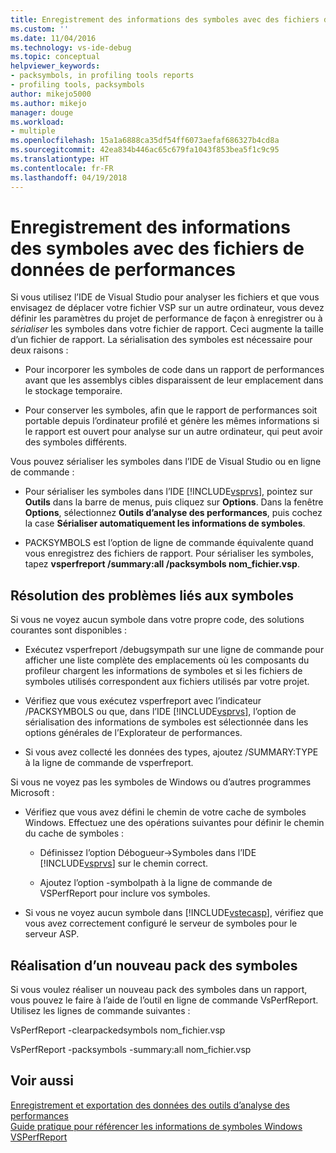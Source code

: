 ```yaml
---
title: Enregistrement des informations des symboles avec des fichiers de données de performances | Microsoft Docs
ms.custom: ''
ms.date: 11/04/2016
ms.technology: vs-ide-debug
ms.topic: conceptual
helpviewer_keywords:
- packsymbols, in profiling tools reports
- profiling tools, packsymbols
author: mikejo5000
ms.author: mikejo
manager: douge
ms.workload:
- multiple
ms.openlocfilehash: 15a1a6888ca35df54ff6073aefaf686327b4cd8a
ms.sourcegitcommit: 42ea834b446ac65c679fa1043f853bea5f1c9c95
ms.translationtype: HT
ms.contentlocale: fr-FR
ms.lasthandoff: 04/19/2018
---
```

# <a name="saving-symbol-information-with-performance-data-files"></a>Enregistrement des informations des symboles avec des fichiers de données de performances

Si vous utilisez l’IDE de Visual Studio pour analyser les fichiers et que vous envisagez de déplacer votre fichier VSP sur un autre ordinateur, vous devez définir les paramètres du projet de performance de façon à enregistrer ou à *sérialiser* les symboles dans votre fichier de rapport. Ceci augmente la taille d’un fichier de rapport. La sérialisation des symboles est nécessaire pour deux raisons :

- Pour incorporer les symboles de code dans un rapport de performances avant que les assemblys cibles disparaissent de leur emplacement dans le stockage temporaire.

- Pour conserver les symboles, afin que le rapport de performances soit portable depuis l’ordinateur profilé et génère les mêmes informations si le rapport est ouvert pour analyse sur un autre ordinateur, qui peut avoir des symboles différents.

Vous pouvez sérialiser les symboles dans l’IDE de Visual Studio ou en ligne de commande :

- Pour sérialiser les symboles dans l’IDE [!INCLUDE[vsprvs](../code-quality/includes/vsprvs_md.md)], pointez sur **Outils** dans la barre de menus, puis cliquez sur **Options**. Dans la fenêtre **Options**, sélectionnez **Outils d’analyse des performances**, puis cochez la case **Sérialiser automatiquement les informations de symboles**.

- PACKSYMBOLS est l’option de ligne de commande équivalente quand vous enregistrez des fichiers de rapport. Pour sérialiser les symboles, tapez **vsperfreport /summary:all /packsymbols nom_fichier.vsp**.

## <a name="troubleshooting-symbol-problems"></a>Résolution des problèmes liés aux symboles

Si vous ne voyez aucun symbole dans votre propre code, des solutions courantes sont disponibles :

- Exécutez vsperfreport /debugsympath sur une ligne de commande pour afficher une liste complète des emplacements où les composants du profileur chargent les informations de symboles et si les fichiers de symboles utilisés correspondent aux fichiers utilisés par votre projet.

- Vérifiez que vous exécutez vsperfreport avec l’indicateur /PACKSYMBOLS ou que, dans l’IDE [!INCLUDE[vsprvs](../code-quality/includes/vsprvs_md.md)], l’option de sérialisation des informations de symboles est sélectionnée dans les options générales de l’Explorateur de performances.

- Si vous avez collecté les données des types, ajoutez /SUMMARY:TYPE à la ligne de commande de vsperfreport.

 Si vous ne voyez pas les symboles de Windows ou d’autres programmes Microsoft :

- Vérifiez que vous avez défini le chemin de votre cache de symboles Windows. Effectuez une des opérations suivantes pour définir le chemin du cache de symboles :

  - Définissez l’option Débogueur->Symboles dans l’IDE [!INCLUDE[vsprvs](../code-quality/includes/vsprvs_md.md)] sur le chemin correct.

  - Ajoutez l’option -symbolpath à la ligne de commande de VSPerfReport pour inclure vos symboles.

- Si vous ne voyez aucun symbole dans [!INCLUDE[vstecasp](../code-quality/includes/vstecasp_md.md)], vérifiez que vous avez correctement configuré le serveur de symboles pour le serveur ASP.

## <a name="repacking-symbols"></a>Réalisation d’un nouveau pack des symboles

Si vous voulez réaliser un nouveau pack des symboles dans un rapport, vous pouvez le faire à l’aide de l’outil en ligne de commande VsPerfReport. Utilisez les lignes de commande suivantes :

VsPerfReport -clearpackedsymbols nom_fichier.vsp

VsPerfReport -packsymbols -summary:all nom_fichier.vsp

## <a name="see-also"></a>Voir aussi

[Enregistrement et exportation des données des outils d’analyse des performances](../profiling/saving-and-exporting-performance-tools-data.md)  
[Guide pratique pour référencer les informations de symboles Windows](../profiling/how-to-reference-windows-symbol-information.md)  
[VSPerfReport](../profiling/vsperfreport.md)